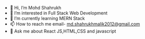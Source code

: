 - 👋 Hi, I’m Mohd Shahrukh
- 👀 I’m interested in Full Stack Web Development
- 🌱 I’m currently learning MERN Stack
- 📫 How to reach me email- md.shahrukhmalik2012@gmail.com
- 💬 Ask me about React JS,HTML,CSS and javascript
